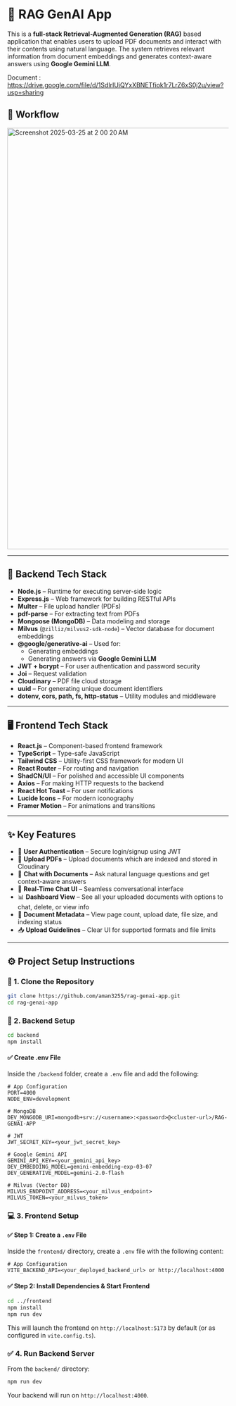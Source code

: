 # 🧠 RAG GenAI App

This is a **full-stack Retrieval-Augmented Generation (RAG)** based application that enables users to upload PDF documents and interact with their contents using natural language. The system retrieves relevant information from document embeddings and generates context-aware answers using **Google Gemini LLM**.

Document : https://drive.google.com/file/d/1SdIrIUiQYxXBNETfiok1r7LrZ6xS0j2u/view?usp=sharing
## 🚀 Workflow

<img width="957" alt="Screenshot 2025-03-25 at 2 00 20 AM" src="https://github.com/user-attachments/assets/278d4ee1-115d-4564-8955-19bcca4daee3" />

---

## 🔧 Backend Tech Stack

- **Node.js** – Runtime for executing server-side logic  
- **Express.js** – Web framework for building RESTful APIs  
- **Multer** – File upload handler (PDFs)  
- **pdf-parse** – For extracting text from PDFs  
- **Mongoose (MongoDB)** – Data modeling and storage  
- **Milvus** (`@zilliz/milvus2-sdk-node`) – Vector database for document embeddings  
- **@google/generative-ai** – Used for:
  - Generating embeddings
  - Generating answers via **Google Gemini LLM**
- **JWT + bcrypt** – For user authentication and password security  
- **Joi** – Request validation  
- **Cloudinary** – PDF file cloud storage  
- **uuid** – For generating unique document identifiers  
- **dotenv, cors, path, fs, http-status** – Utility modules and middleware 

---

## 🖥️ Frontend Tech Stack

- **React.js** – Component-based frontend framework  
- **TypeScript** – Type-safe JavaScript  
- **Tailwind CSS** – Utility-first CSS framework for modern UI  
- **React Router** – For routing and navigation  
- **ShadCN/UI** – For polished and accessible UI components  
- **Axios** – For making HTTP requests to the backend  
- **React Hot Toast** – For user notifications  
- **Lucide Icons** – For modern iconography  
- **Framer Motion** – For animations and transitions

---

## ✨ Key Features

- 🔐 **User Authentication** – Secure login/signup using JWT
- 📄 **Upload PDFs** – Upload documents which are indexed and stored in Cloudinary
- 🧠 **Chat with Documents** – Ask natural language questions and get context-aware answers
- 💬 **Real-Time Chat UI** – Seamless conversational interface
- 📊 **Dashboard View** – See all your uploaded documents with options to chat, delete, or view info
- 🧾 **Document Metadata** – View page count, upload date, file size, and indexing status
- 📥 **Upload Guidelines** – Clear UI for supported formats and file limits

---

## ⚙️ Project Setup Instructions

### 📁 1. Clone the Repository
```bash
git clone https://github.com/aman3255/rag-genai-app.git
cd rag-genai-app
```

### 🧠 2. Backend Setup
```bash
cd backend
npm install
```

#### ✅ Create .env File
Inside the `/backend` folder, create a `.env` file and add the following:

```env
# App Configuration
PORT=4000
NODE_ENV=development

# MongoDB
DEV_MONGODB_URI=mongodb+srv://<username>:<password>@<cluster-url>/RAG-GENAI-APP

# JWT
JWT_SECRET_KEY=<your_jwt_secret_key>

# Google Gemini API
GEMINI_API_KEY=<your_gemini_api_key>
DEV_EMBEDDING_MODEL=gemini-embedding-exp-03-07
DEV_GENERATIVE_MODEL=gemini-2.0-flash

# Milvus (Vector DB)
MILVUS_ENDPOINT_ADDRESS=<your_milvus_endpoint>
MILVUS_TOKEN=<your_milvus_token>
```

### 💻 3. Frontend Setup

#### ✅ Step 1: Create a `.env` File

Inside the `frontend/` directory, create a `.env` file with the following content:

```env
# App Configuration
VITE_BACKEND_API=<your_deployed_backend_url> or http://localhost:4000
```

#### ✅ Step 2: Install Dependencies & Start Frontend

```bash
cd ../frontend
npm install
npm run dev
```

This will launch the frontend on `http://localhost:5173` by default (or as configured in `vite.config.ts`).

### ✅ 4. Run Backend Server

From the `backend/` directory:

```bash
npm run dev
```

Your backend will run on `http://localhost:4000`.
